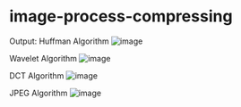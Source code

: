 # image-process-compressing

Output:
Huffman Algorithm
![image](image/huffman.jpg)

Wavelet Algorithm
![image](image/wavelet.jpg)

DCT Algorithm
![image](image/dct.jpg)

JPEG Algorithm
![image](image/jpeg.jpg)

